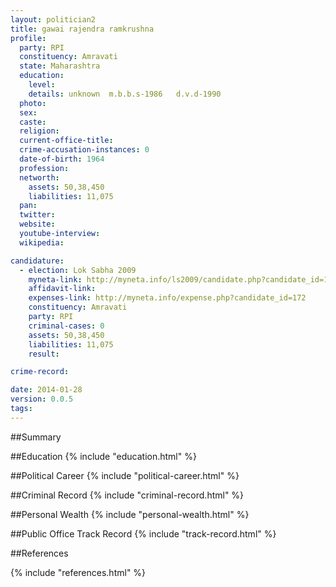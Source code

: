 ```yaml
---
layout: politician2
title: gawai rajendra ramkrushna
profile: 
  party: RPI
  constituency: Amravati
  state: Maharashtra
  education: 
    level: 
    details: unknown  m.b.b.s-1986   d.v.d-1990
  photo: 
  sex: 
  caste: 
  religion: 
  current-office-title: 
  crime-accusation-instances: 0
  date-of-birth: 1964
  profession: 
  networth: 
    assets: 50,38,450
    liabilities: 11,075
  pan: 
  twitter: 
  website: 
  youtube-interview: 
  wikipedia: 

candidature: 
  - election: Lok Sabha 2009
    myneta-link: http://myneta.info/ls2009/candidate.php?candidate_id=172
    affidavit-link: 
    expenses-link: http://myneta.info/expense.php?candidate_id=172
    constituency: Amravati 
    party: RPI
    criminal-cases: 0
    assets: 50,38,450
    liabilities: 11,075
    result:  

crime-record: 

date: 2014-01-28
version: 0.0.5
tags: 
---
```

##Summary


##Education
{% include "education.html" %}


##Political Career
{% include "political-career.html" %}


##Criminal Record
{% include "criminal-record.html" %}


##Personal Wealth
{% include "personal-wealth.html" %}


##Public Office Track Record
{% include "track-record.html" %}


##References


{% include "references.html" %}